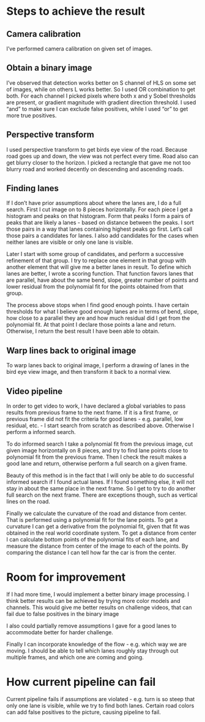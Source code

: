 # Steps to achieve the result

## Camera calibration

I’ve performed camera calibration on given set of images.

## Obtain a binary image

I’ve observed that detection works better on S channel of HLS on some set of images, while on others L works better. So I used OR combination to get both. For each channel I picked pixels where both x and y Sobel thresholds are present, or gradient magnitude with gradient direction threshold. I used “and” to make sure I can exclude false positives, while I used “or” to get more true positives.

## Perspective transform

I used perspective transform to get birds eye view of the road. Because road goes up and down, the view was not perfect every time. Road also can get blurry closer to the horizon. I picked a rectangle that gave me not too blurry road and worked decently on descending and ascending roads.

## Finding lanes

If I don’t have prior assumptions about where the lanes are, I do a full search. First I cut image on to 8 pieces horizontally. For each piece I get a histogram and peaks on that histogram. Form that peaks I form a pairs of peaks that are likely a lanes - based on distance between the peaks. I sort those pairs in a way that lanes containing highest peaks go first. Let’s call those pairs a candidates for lanes. I also add candidates for the cases when neither lanes are visible or only one lane is visible.

Later I start with some group of candidates, and perform a successive refinement of that group. I try to replace one element in that group with another element that will give me a better lanes in result. To define which lanes are better, I wrote a scoring function. That function favors lanes that are parallel, have about the same bend, slope, greater number of points and lower residual from the polynomial fit for the points obtained from that group.

The process above stops when I find good enough points. I have certain thresholds for what I believe good enough lanes are in terms of bend, slope, how close to a parallel they are and how much residual did I get from the polynomial fit. At that point I declare those points a lane and return. Otherwise, I return the best result I have been able to obtain.

## Warp lines back to original image

To warp lanes back to original image, I perform a drawing of lanes in the bird eye view image, and then transform it back to a normal view.

## Video pipeline

In order to get video to work, I have declared a global variables to pass results from previous frame to the next frame. If it is a first frame, or previous frame did not fit the criteria for good lanes - e.g. parallel, low residual, etc. - I start search from scratch as described above. Otherwise I perform a informed search.

To do informed search I take a polynomial fit from the previous image, cut given image horizontally on 8 pieces, and try to find lane points close to polynomial fit from the previous frame. Then I check the result makes a good lane and return, otherwise perform a full search on a given frame. 

Beauty of this method is in the fact that I will only be able to do successful informed search if I found actual lanes. If I found something else, it will not stay in about the same place in the next frame. So I get to try to do another full search on the next frame. There are exceptions though, such as vertical lines on the road.

Finally we calculate the curvature of the road and distance from center. That is performed using a polynomial fit for the lane points. To get a curvature I can get a derivative from the polynomial fit, given that fit was obtained in the real world coordinate system. To get a distance from center I can calculate bottom points of the polynomial fits of each lane, and measure the distance from center of the image to each of the points. By comparing the distance I can tell how far the car is from the center.

# Room for improvement

If I had more time, I would implement a better binary image processing. I think better results can be achieved by trying more color models and channels. This would give me better results on challenge videos, that can fail due to false positives in the binary image

I also could partially remove assumptions I gave for a good lanes to accommodate better for harder challenge.

Finally I can incorporate knowledge of the flow - e.g. which way we are moving. I should be able to tell which lanes roughly stay through out multiple frames, and which one are coming and going.

# How current pipeline can fail

Current pipeline fails if assumptions are violated - e.g. turn is so steep that only one lane is visible, while we try to find both lanes. Certain road colors can add false positives to the picture, causing pipeline to fail.